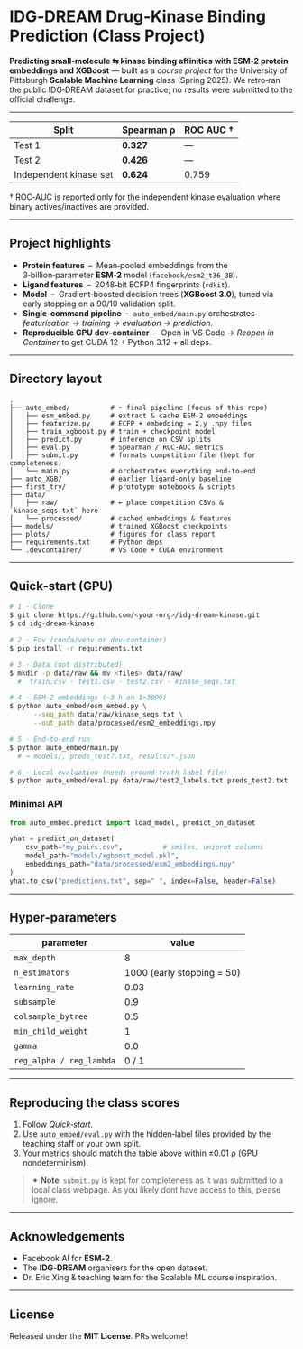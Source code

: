 # IDG‑DREAM Drug‑Kinase Binding Prediction (Class Project)

**Predicting small‑molecule ⇆ kinase binding affinities with ESM‑2 protein embeddings and XGBoost** — built as a *course project* for the University of Pittsburgh **Scalable Machine Learning** class (Spring 2025). We retro‑ran the public IDG‑DREAM dataset for practice; no results were submitted to the official challenge.

---

| Split                  | Spearman ρ | ROC AUC † |
| ---------------------- | ---------- | --------- |
| Test 1                 | **0.327**  | —         |
| Test 2                 | **0.426**  | —         |
| Independent kinase set | **0.624**  | 0.759     |

† ROC‑AUC is reported only for the independent kinase evaluation where binary actives/inactives are provided.

---

## Project highlights

* **Protein features** – Mean‑pooled embeddings from the 3‑billion‑parameter **ESM‑2** model (`facebook/esm2_t36_3B`).
* **Ligand features** – 2048‑bit ECFP4 fingerprints (`rdkit`).
* **Model** – Gradient‑boosted decision trees (**XGBoost 3.0**), tuned via early stopping on a 90/10 validation split.
* **Single‑command pipeline** – `auto_embed/main.py` orchestrates *featurisation → training → evaluation → prediction*.
* **Reproducible GPU dev‑container** – Open in VS Code → *Reopen in Container* to get CUDA 12 + Python 3.12 + all deps.

---

## Directory layout

```text
.
├── auto_embed/          # ⬅ final pipeline (focus of this repo)
│   ├── esm_embed.py     # extract & cache ESM‑2 embeddings
│   ├── featurize.py     # ECFP + embedding → X,y .npy files
│   ├── train_xgboost.py # train + checkpoint model
│   ├── predict.py       # inference on CSV splits
│   ├── eval.py          # Spearman / ROC‑AUC metrics
│   ├── submit.py        # formats competition file (kept for completeness)
│   └── main.py          # orchestrates everything end‑to‑end
├── auto_XGB/            # earlier ligand‑only baseline
├── first_try/           # prototype notebooks & scripts
├── data/
│   ├── raw/             # ← place competition CSVs & `kinase_seqs.txt` here
│   └── processed/       # cached embeddings & features
├── models/              # trained XGBoost checkpoints
├── plots/               # figures for class report
├── requirements.txt     # Python deps
└── .devcontainer/       # VS Code + CUDA environment
```

---

## Quick‑start (GPU)

```bash
# 1 · Clone
$ git clone https://github.com/<your‑org>/idg‑dream‑kinase.git
$ cd idg‑dream‑kinase

# 2 · Env (conda/venv or dev‑container)
$ pip install -r requirements.txt

# 3 · Data (not distributed)
$ mkdir -p data/raw && mv <files> data/raw/
  #  train.csv · test1.csv · test2.csv · kinase_seqs.txt

# 4 · ESM‑2 embeddings (~3 h on 1×3090)
$ python auto_embed/esm_embed.py \
      --seq_path data/raw/kinase_seqs.txt \
      --out_path data/processed/esm2_embeddings.npy

# 5 · End‑to‑end run
$ python auto_embed/main.py
  # → models/, preds_test?.txt, results/*.json

# 6 · Local evaluation (needs ground‑truth label file)
$ python auto_embed/eval.py data/raw/test2_labels.txt preds_test2.txt
```

### Minimal API

```python
from auto_embed.predict import load_model, predict_on_dataset

yhat = predict_on_dataset(
    csv_path="my_pairs.csv",          # smiles, uniprot columns
    model_path="models/xgboost_model.pkl",
    embeddings_path="data/processed/esm2_embeddings.npy"
)
yhat.to_csv("predictions.txt", sep=" ", index=False, header=False)
```

---

## Hyper‑parameters

| parameter                | value                      |
| ------------------------ | -------------------------- |
| `max_depth`              | 8                          |
| `n_estimators`           | 1000 (early stopping = 50) |
| `learning_rate`          | 0.03                       |
| `subsample`              | 0.9                        |
| `colsample_bytree`       | 0.5                        |
| `min_child_weight`       | 1                          |
| `gamma`                  | 0.0                        |
| `reg_alpha / reg_lambda` | 0 / 1                      |

---

## Reproducing the class scores

1. Follow *Quick‑start*.
2. Use `auto_embed/eval.py` with the hidden‑label files provided by the teaching staff or your own split.
3. Your metrics should match the table above within ±0.01 ρ (GPU nondeterminism).

> ✦ **Note** `submit.py` is kept for completeness as it was submitted to a local class webpage. As you likely dont have access to this, please ignore.

---

## Acknowledgements

* Facebook AI for **ESM‑2**.
* The **IDG‑DREAM** organisers for the open dataset.
* Dr. Eric Xing & teaching team for the Scalable ML course inspiration.

---

## License

Released under the **MIT License**. PRs welcome!

